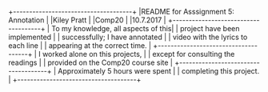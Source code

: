 +-------------------------------------+
|README for Asssignment 5: Annotation |
|Kiley Pratt						  |
|Comp20								  |
|10.7.2017							  |
+-------------------------------------+
| To my knowledge, all aspects of this| 
| project have been implemented 	  |
| successfully; I have annotated 	  |
| video with the lyrics to each line  |
| appearing at the correct time. 	  |
+-------------------------------------+
| I worked alone on this projects, 	  |
| except for consulting the readings  |
| provided on the Comp20 course site  |
+-------------------------------------+
| Approximately 5 hours were spent 	  |
| completing this project.			  |
+-------------------------------------+